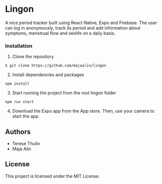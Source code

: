 # Lingon

A nice period tracker built using React Native, Expo and Firebase. The user can log in anonymously, track its period and add information about symptoms, menstrual flow and sexlife on a daily basis.

### Installation

1. Clone the repository

```
$ git clone https://github.com/majaalin/lingon
```

2. Install dependencies and packages

```
npm install
```

3. Start running the project from the root lingon folder

```
npm run start
```
4. Download the Expo app from the App store. Then, use your camera to start the app.

## Authors
- Terese Thulin
- Maja Alin

## License
This project is licensed under the MIT License.
